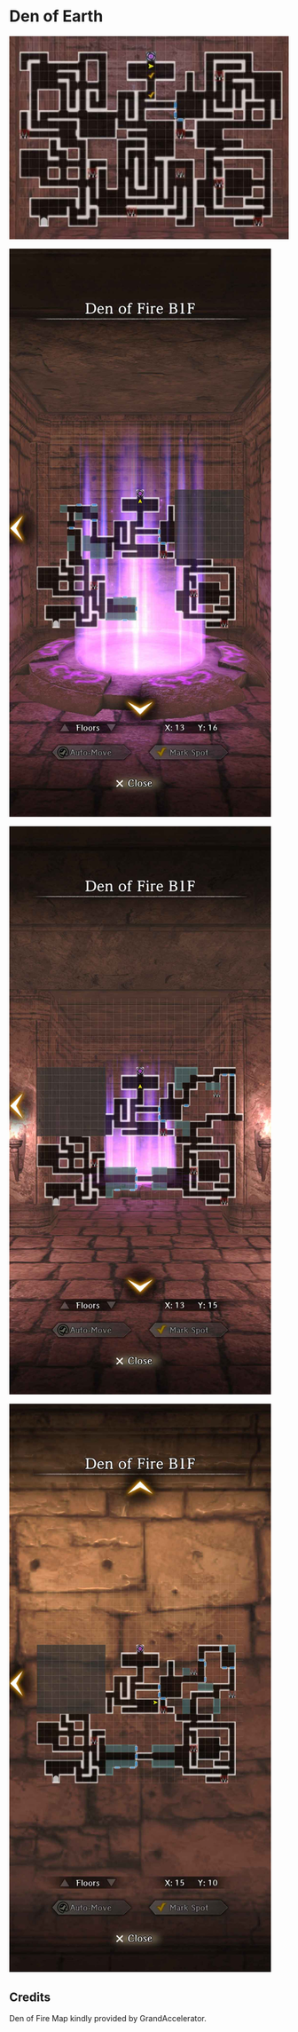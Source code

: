 # Den of Earth

![Den of Fire](img/den-of-fire/den-of-fire-1.jpg)

![Den of Fire](img/den-of-fire/den-of-fire-2.jpg)

![Den of Fire](img/den-of-fire/den-of-fire-3.jpg)

![Den of Fire](img/den-of-fire/den-of-fire-4.jpg)

## Credits

Den of Fire Map kindly provided by GrandAccelerator.